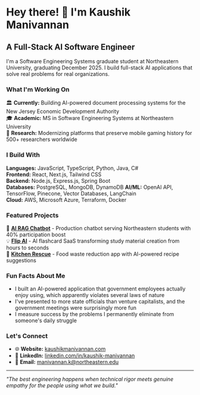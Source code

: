 # Hey there! 👋 I'm Kaushik Manivannan

## A Full-Stack AI Software Engineer

I'm a Software Engineering Systems graduate student at Northeastern University, graduating December 2025. I build full-stack AI applications that solve real problems for real organizations.

### What I'm Working On
🏛️ **Currently:** Building AI-powered document processing systems for the New Jersey Economic Development Authority  
🎓 **Academic:** MS in Software Engineering Systems at Northeastern University  
🔬 **Research:** Modernizing platforms that preserve mobile gaming history for 500+ researchers worldwide

### I Build With
**Languages:** JavaScript, TypeScript, Python, Java, C#  
**Frontend:** React, Next.js, Tailwind CSS  
**Backend:** Node.js, Express.js, Spring Boot  
**Databases:** PostgreSQL, MongoDB, DynamoDB
**AI/ML:** OpenAI API, TensorFlow, Pinecone, Vector Databases, LangChain  
**Cloud:** AWS, Microsoft Azure, Terraform, Docker

### Featured Projects
🤖 **[AI RAG Chatbot](https://neuimbot.vercel.app)** - Production chatbot serving Northeastern students with 40% participation boost  
💡 **[Flip AI](https://flipai.vercel.app)** - AI flashcard SaaS transforming study material creation from hours to seconds  
🍳 **[Kitchen Rescue](https://kitchenrescue.vercel.app)** - Food waste reduction app with AI-powered recipe suggestions  

### Fun Facts About Me
- I built an AI-powered application that government employees actually enjoy using, which apparently violates several laws of nature
- I've presented to more state officials than venture capitalists, and the government meetings were surprisingly more fun
- I measure success by the problems I permanently eliminate from someone's daily struggle

### Let's Connect
- 🌐 **Website:** [kaushikmanivannan.com](https://www.kaushikmanivannan.com)
- 💼 **LinkedIn:** [linkedin.com/in/kaushik-manivannan](https://linkedin.com/in/kaushik-manivannan)
- 📧 **Email:** manivannan.k@northeastern.edu

---
*"The best engineering happens when technical rigor meets genuine empathy for the people using what we build."*
